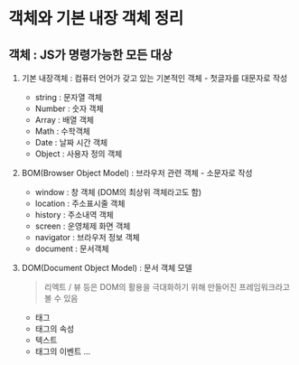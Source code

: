 # 객체와 기본 내장 객체 정리

## 객체 : JS가 명령가능한 모든 대상 
1. 기본 내장객체 : 컴퓨터 언어가 갖고 있는 기본적인 객체 - 첫글자를 대문자로 작성 
    - string : 문자열 객체 
    - Number : 숫자 객체 
    - Array : 배열 객체 
    - Math : 수학객체 
    - Date : 날짜 시간 객체 
    - Object : 사용자 정의 객체 
  
2. BOM(Browser Object Model) : 브라우저 관련 객체 - 소문자로 작성
    - window : 창 객체 (DOM의 최상위 객체라고도 함)
    - location : 주소표시줄 객체 
    - history : 주소내역 객체 
    - screen : 운영체제 화면 객체 
    - navigator : 브라우저 정보 객체 
    - document : 문서객체 
  
3. DOM(Document Object Model) : 문서 객체 모델 
    > 리엑트 / 뷰 등은 DOM의 활용을 극대화하기 위해 만들어진 프레임워크라고 볼 수 있음

    - 태그
    - 태그의 속성 
    - 텍스트 
    - 태그의 이벤트
    ...

